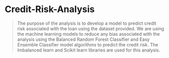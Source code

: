 # Credit-Risk-Analysis
> The purpose of the analysis is to develop a model to predict credit risk associated with the loan using the dataset provided. We are using the machine learning models to reduce any bias associated with the analysis using the Balanced Random Forest Classifier and Easy Ensemble Classifier model algorithms to predict the credit risk. The Imbalanced learn and Scikit learn libraries are used for this analysis.
